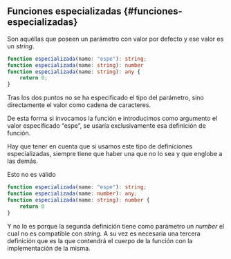 ## Funciones especializadas {#funciones-especializadas}

Son aquéllas que poseen un parámetro con valor por defecto y ese valor es un _string_.

```ts
function especializada(name: "espe"): string;
function especializada(name: string): number
function especializada(name: string): any {
    return 0;
}
```

Tras los dos puntos no se ha especificado el tipo del parámetro, sino directamente el valor como cadena de caracteres.

De esta forma si invocamos la función e introducimos como argumento el valor especificado “espe”, se usaría exclusivamente esa definición de función.

Hay que tener en cuenta que si usamos este tipo de definiciones especializadas, siempre tiene que haber una que no lo sea y que englobe a las demás.

Esto no es válido

```ts
function especializada(name: "espe"): string;
function especializada(name: number): any;
function especializada(name: string): number {
    return 0
}
```

Y no lo es porque la segunda definición tiene como parámetro un _number_ el cual no es compatible con _string._ A su vez es necesaria una tercera definición que es la que contendrá el cuerpo de la función con la implementación de la misma.

